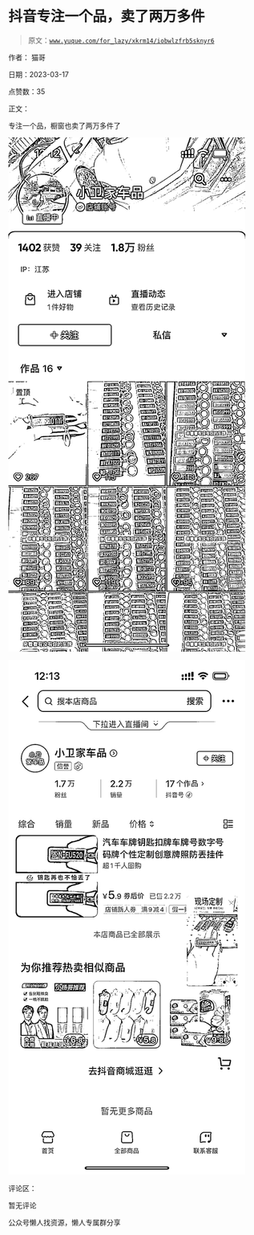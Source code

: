 # 抖音专注一个品，卖了两万多件

> 原文：[`www.yuque.com/for_lazy/xkrm14/iobwlzfrb5sknyr6`](https://www.yuque.com/for_lazy/xkrm14/iobwlzfrb5sknyr6)



作者： 猫哥



日期：2023-03-17



点赞数：35



正文：



专注一个品，橱窗也卖了两万多件了



![](img/651d81c259ffec748706d1b088f62c2c.png)  

![](img/c519cee8ddd5e19bba2d2690e3fd794f.png)  

评论区：



暂无评论



公众号懒人找资源，懒人专属群分享

